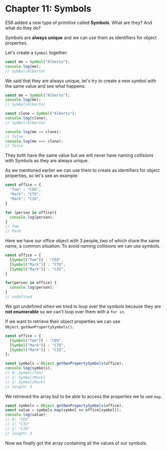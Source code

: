 # Chapter 11: Symbols

ES6 added a new type of primitive called **Symbols**. What are they? And what do they do?

Symbols are **always unique** and we can use them as identifiers for object properties.

Let's create a `Symbol` together:

``` js
const me = Symbol("Alberto");
console.log(me);
// Symbol(Alberto)
```

We said that they are always unique, let's try to create a new symbol with the same value and see what happens:

``` js
const me = Symbol("Alberto");
console.log(me);
// Symbol(Alberto)

const clone = Symbol("Alberto");
console.log(clone);
// Symbol(Alberto)

console.log(me == clone);
// false
console.log(me === clone);
// false
```

They both have the same value but we will never have naming collisions with Symbols as they are always unique.

As we mentioned earlier we can use them to create as identifiers for object properties, so let's see an example:

``` js 
const office = {
  "Tom" : "CEO",
  "Mark": "CTO",
  "Mark": "CIO",
}

for (person in office){
  console.log(person);
}
// Tom
// Mark
```

Here we have our office object with 3 people, two of which share the same name, a common situation.
To avoid naming collisions we can use symbols.

``` js
const office = {
  [Symbol("Tom")] : "CEO",
  [Symbol("Mark")] : "CTO",
  [Symbol("Mark")] : "CIO",
}

for(person in office) {
  console.log(person);
}
// undefined
```

We got undefined when we tried to loop over the symbols because they are **not enumerable** so we can't loop over them with a `for in`.

If we want to retrieve their object properties we can use `Object.getOwnPropertySymbols()`.

``` js
const office = {
  [Symbol("Tom")] : "CEO",
  [Symbol("Mark")] : "CTO",
  [Symbol("Mark")] : "CIO",
};

const symbols = Object.getOwnPropertySymbols(office);
console.log(symbols);
// 0: Symbol(Tom)
​// 1: Symbol(Mark)
​// 2: Symbol(Mark)
​// length: 3
```

We retrieved the array but to be able to access the properties we to use `map`.

```js
const symbols = Object.getOwnPropertySymbols(office);
const value = symbols.map(symbol => office[symbol]);
console.log(value);
// 0: "CEO"
​// 1: "CTO"
​// 2: "CIO"
​// length: 3
```

Now we finally got the array containing all the values of our symbols.
